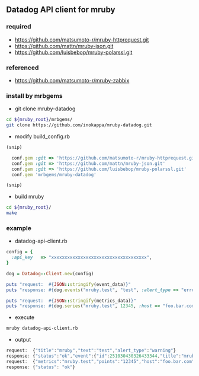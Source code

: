## Datadog API client for mruby

### required

- https://github.com/matsumoto-r/mruby-httprequest.git
- https://github.com/mattn/mruby-json.git
- https://github.com/luisbebop/mruby-polarssl.git

### referenced

- https://github.com/matsumoto-r/mruby-zabbix 

### install by mrbgems

- git clone mruby-datadog

```sh
cd ${mruby_root}/mrbgems/
git clone https://github.com/inokappa/mruby-datadog.git
```

- modify build_config.rb

```ruby
(snip)

  conf.gem :git => 'https://github.com/matsumoto-r/mruby-httprequest.git'
  conf.gem :git => 'https://github.com/mattn/mruby-json.git'
  conf.gem :git => 'https://github.com/luisbebop/mruby-polarssl.git'
  conf.gem 'mrbgems/mruby-datadog'

(snip)
```

- build mruby

```sh
cd ${mruby_root}/
make
```

### example

- datadog-api-client.rb

```ruby
config = {
  :api_key   => "xxxxxxxxxxxxxxxxxxxxxxxxxxxxxxxxxxxx",
}

dog = Datadog::Client.new(config)

puts "request:  #{JSON::stringify(event_data)}"
puts "response: #{dog.events("mruby.test", "test", :alert_type => "error")['body']}"

puts "request:  #{JSON::stringify(metrics_data)}"
puts "response: #{dog.series("mruby.test", 12345, :host => "foo.bar.com")['body']}"
```

- execute

```sh
mruby datadog-api-client.rb
```

- output

```javascript
request:  {"title":"mruby","text":"test","alert_type":"warning"}
response: {"status":"ok","event":{"id":251030430326433344,"title":"mruby","text":"test","date_happened":1446077768,"handle":null,"priority":null,"related_event_id":null,"tags":null,"url":"https://propjoe.agent.datadoghq.com/event/event?id=251030430326433344"}}
request:  {"metrics":"mruby.test","points":"12345","host":"foo.bar.com"}
response: {"status": "ok"}
```
